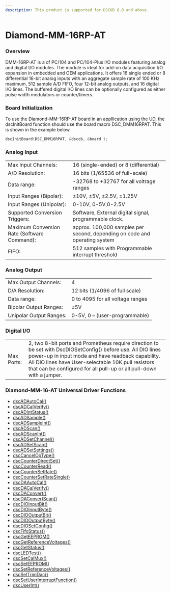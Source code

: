 ```yaml
---
description: This product is supported for DSCUD 8.0 and above.
---
```


# Diamond-MM-16RP-AT

### Overview

DMM-16RP-AT is a of PC/104 and PC/104-Plus I/O modules featuring analog and digital I/O modules. The module is ideal for add-on data acquisition I/O expansion in embedded and OEM applications. It offers 16 single ended or 8 differential 16-bit analog inputs with an aggregate sample rate of 100 KHz maximum, 512 sample A/D FIFO, four 12-bit analog outputs, and 16 digital I/O lines. The buffered digital I/O lines can be optionally configured as either pulse width modulators or counter/timers.

### Board Initialization

To use the Diamond-MM-16RP-AT board in an appllication using the UD, the dscInitBoard function should use the board macro DSC\_DMM16RPAT. This is shown in the example below.

```c
dscInitBoard(DSC_DMM16RPAT, &dsccb, &board );
```

### Analog Input

|                                             |                                                                            |
| ------------------------------------------- | -------------------------------------------------------------------------- |
| Max Input Channels:                         | 16 (single-ended) or 8 (differential)                                      |
| A/D Resolution:                             | 16 bits (1/65536 of full-scale)                                            |
| Data range:                                 | -32768 to +32767 for all voltrage ranges                                   |
| Input Ranges (Bipolar):                     | ±10V, ±5V, ±2.5V, ±1.25V                                                   |
| Input Ranges (Unipolar):                    | 0-10V, 0-5V,0-2.5V                                                         |
| Supported Conversion Triggers:              | Software, External digital signal, programmable clock.                     |
| Maximum Conversion Rate (Software Command): | approx. 100,000 samples per second, depending on code and operating system |
| FIFO:                                       |  512 samples with Programmable interrupt threshold                         |

### Analog Output

|                         |                                  |
| ----------------------- | -------------------------------- |
| Max Output Channels:    | 4                                |
| D/A Resolution:         | 12 bits (1/4096 of full scale)   |
| Data range:             | 0 to 4095 for all voltage ranges |
| Bipolar Output Ranges:  | ±5V                              |
| Unipolar Output Ranges: | 0-5V, 0 – (user-programmable)    |

### Digital I/O

|            |                                                                                                                                                                                                                                                                                                  |
| ---------- | ------------------------------------------------------------------------------------------------------------------------------------------------------------------------------------------------------------------------------------------------------------------------------------------------ |
| Max Ports: | 2, two 8-bit ports and Prometheus require direction to be set with DscDIOSetConfig() before use. All DIO lines power-up in input mode and have readback capability. All DIO lines have User-selectable 10K pull resistors that can be configured for all pull-up or all pull-down with a jumper. |

### Diamond-MM-16-AT Universal Driver Functions

* [dscADAutoCal()](../14.-universal-driver-apis/dscadautocal.md)&#x20;
* [dscADCalVerify()](../14.-universal-driver-apis/dscadcalverify.md)
* [dscADIntStatus()](../14.-universal-driver-apis/dscadintstatus.md)&#x20;
* [dscADSample()](../14.-universal-driver-apis/dscadsample.md)&#x20;
* [dscADSampleInt() ](../14.-universal-driver-apis/dscadsampleint.md)
* [dscADScan()](../14.-universal-driver-apis/dscadscan.md)&#x20;
* [dscADScanInt() ](../14.-universal-driver-apis/dscadscanint.md)
* [dscADSetChannel() ](../14.-universal-driver-apis/dscadsetchannel.md)
* [dscADSetScan() ](../14.-universal-driver-apis/dscadsetscan.md)
* [dscADSetSettings()](../14.-universal-driver-apis/dscadsetsettings.md)&#x20;
* [dscCancelOpType() ](../14.-universal-driver-apis/dsccanceloptype.md)
* [dscCounterDirectSet() ](../14.-universal-driver-apis/dsccounterdirectset.md)
* [dscCounterRead()](../14.-universal-driver-apis/dsccounterread.md)&#x20;
* [dscCounterSetRate() ](../14.-universal-driver-apis/dsccountersetrate.md)
* [dscCounterSetRateSingle() ](../14.-universal-driver-apis/dsccountersetratesingle.md)
* [dscDAAutoCal() ](../14.-universal-driver-apis/dscadautocal.md)
* [dscDACalVerify()](../14.-universal-driver-apis/dscadcalverify.md)&#x20;
* [dscDAConvert()](../14.-universal-driver-apis/dscdaconvert.md)
* [dscDAConvertScan() ](../14.-universal-driver-apis/dscdaconvertscan.md)
* [dscDIOInputBit() ](../14.-universal-driver-apis/dscdioinputbit.md)
* [dscDIOInputByte() ](../14.-universal-driver-apis/dscdioinputbyte.md)
* [dscDIOOutputBit() ](../14.-universal-driver-apis/dscdiooutputbit.md)
* [dscDIOOutputByte()](../14.-universal-driver-apis/dscdiooutputbyte.md)&#x20;
* [dscDIOSetConfig()](../14.-universal-driver-apis/dscdiosetconfig.md)&#x20;
* [dscFifoStatus() ](../14.-universal-driver-apis/dscfifostatus.md)
* [dscGetEEPROM() ](../14.-universal-driver-apis/dscgeteeprom.md)
* [dscGetReferenceVoltages() ](../14.-universal-driver-apis/dscgetreferencevoltages.md)
* [dscGetStatus()](../14.-universal-driver-apis/dscgetstatus.md)&#x20;
* [dscLEDTest() ](../14.-universal-driver-apis/dscledtest.md)
* [dscSetCalMux() ](../14.-universal-driver-apis/dscsetcalmux.md)
* [dscSetEEPROM() ](../14.-universal-driver-apis/dscseteeprom.md)
* [dscSetReferenceVoltages() ](../14.-universal-driver-apis/dscsetreferencevoltages.md)
* [dscSetTrimDac() ](../14.-universal-driver-apis/dscsettrimdac.md)
* [dscSetUserInterruptFunction() ](../14.-universal-driver-apis/dscsetuserinterruptfunction.md)
* [dscUserInt()](../14.-universal-driver-apis/dscuserint.md)
